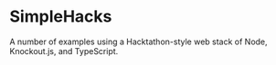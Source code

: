 SimpleHacks
===========

A number of examples using a Hacktathon-style web stack of Node, Knockout.js, and TypeScript. 
